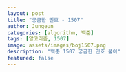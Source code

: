 ```yaml
---
layout: post
title: "궁금한 민호 - 1507"
author: Jungeun
categories: [algorithm, 백준]
tags: [알고리즘, 1507]
image: assets/images/boj1507.png
description: "백준 1507 궁금한 민호 풀이"
featured: false
---
```


<script src="https://gist.github.com/JungeunKwon/fe8e18ee06a1bcb3c93515cb716b3587.js"></script>

